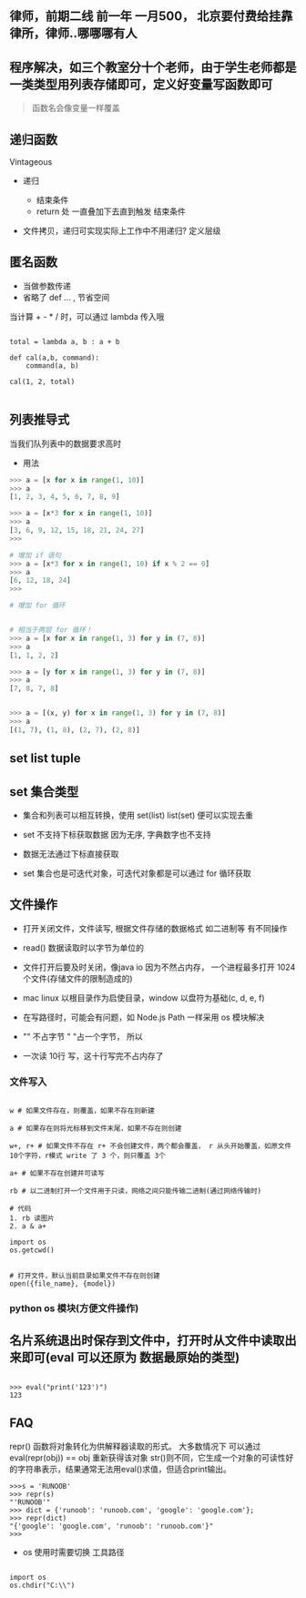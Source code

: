 ## 律师，前期二线 前一年 一月500， 北京要付费给挂靠律所，律师..哪哪哪有人

## 程序解决，如三个教室分十个老师，由于学生老师都是一类类型用列表存储即可，定义好变量写函数即可

> 函数名会像变量一样覆盖	

## 递归函数

Vintageous

- 递归

	- 结束条件
	- return 处 一直叠加下去直到触发 结束条件

- 文件拷贝，递归可实现实际上工作中不用递归? 定义层级

## 匿名函数

- 当做参数传递
- 省略了 def ... , 节省空间 

当计算 + - * / 时，可以通过  lambda 传入哦

```python3

total = lambda a, b : a + b

def cal(a,b, command):
	command(a, b)

cal(1, 2, total)


```


## 列表推导式

当我们队列表中的数据要求高时

- 用法 

```python
>>> a = [x for x in range(1, 10)]
>>> a
[1, 2, 3, 4, 5, 6, 7, 8, 9]

>>> a = [x*3 for x in range(1, 10)]
>>> a
[3, 6, 9, 12, 15, 18, 21, 24, 27]
>>>

# 增加 if 语句
>>> a = [x*3 for x in range(1, 10) if x % 2 == 0]
>>> a
[6, 12, 18, 24]
>>>

# 增加 for 循环


# 相当于两层 for 循环！
>>> a = [x for x in range(1, 3) for y in (7, 8)]
>>> a
[1, 1, 2, 2]

>>> a = [y for x in range(1, 3) for y in (7, 8)]
>>> a
[7, 8, 7, 8]


>>> a = [(x, y) for x in range(1, 3) for y in (7, 8)]
>>> a
[(1, 7), (1, 8), (2, 7), (2, 8)]

```


## set list tuple

## set 集合类型

- 集合和列表可以相互转换，使用 set(list) list(set) 便可以实现去重

- set 不支持下标获取数据 因为无序, 字典数字也不支持

- 数据无法通过下标直接获取

- set 集合也是可迭代对象，可迭代对象都是可以通过  for 循环获取


## 文件操作

- 打开关闭文件，文件读写, 根据文件存储的数据格式 如二进制等 有不同操作

- read() 数据读取时以字节为单位的

- 文件打开后要及时关闭，像java io 因为不然占内存， 一个进程最多打开 1024 个文件(存储文件的限制造成的)

- mac linux 以根目录作为启使目录，window 以盘符为基础(c, d, e, f)

- 在写路径时，可能会有问题，如 Node.js Path 一样采用  os 模块解决

- "" 不占字节  " "占一个字节， 所以

- 一次读 10行 写，这十行写完不占内存了


### 文件写入

```python3

w # 如果文件存在，则覆盖，如果不存在则新建

a # 如果存在则将光标移到文件末尾，如果不存在则创建

w+, r+ # 如果文件不存在 r+ 不会创建文件，两个都会覆盖， r 从头开始覆盖，如原文件 10个字符，r模式 write 了 3 个，则只覆盖 3个

a+ # 如果不存在创建并可读写

rb # 以二进制打开一个文件用于只读，网络之间只能传输二进制(通过网络传输时)

# 代码 
1. rb 读图片
2. a & a+

```

```python3
import os
os.getcwd()
```

```python3

# 打开文件，默认当前目录如果文件不存在则创建
open({file_name}, {model})  

```

### python os 模块(方便文件操作)

## 名片系统退出时保存到文件中，打开时从文件中读取出来即可(eval 可以还原为 数据最原始的类型)

```python3

>>> eval("print('123')")
123

```

## FAQ

repr() 函数将对象转化为供解释器读取的形式。 大多数情况下 可以通过 eval(repr(obj)) == obj 重新获得该对象
str()则不同，它生成一个对象的可读性好的字符串表示，结果通常无法用eval()求值，但适合print输出。



```python3
>>>s = 'RUNOOB'
>>> repr(s)
"'RUNOOB'"
>>> dict = {'runoob': 'runoob.com', 'google': 'google.com'};
>>> repr(dict)
"{'google': 'google.com', 'runoob': 'runoob.com'}"
>>>

```

- os 使用时需要切换  工具路径

```python3

import os
os.chdir("C:\\")


```
